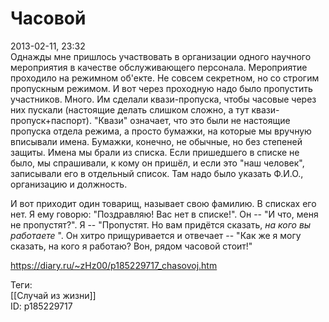 Часовой
========

   
 2013-02-11, 23:32   
  Однажды мне пришлось участвовать в организации одного научного мероприятия в качестве обслуживающего персонала. Мероприятие проходило на режимном об'екте. Не совсем секретном, но со строгим пропускным режимом. И вот через проходную надо было пропустить участников. Много. Им сделали квази-пропуска, чтобы часовые через них пускали (настоящие делать слишком сложно, а тут квази-пропуск+паспорт). "Квази" означает, что это были не настоящие пропуска отдела режима, а просто бумажки, на которые мы вручную вписывали имена. Бумажки, конечно, не обычные, но без степеней защиты. Имена мы брали из списка. Если пришедшего в списке не было, мы спрашивали, к кому он пришёл, и если это "наш человек", записывали его в отдельный список. Там надо было указать Ф.И.О., организацию и должность.   
   
 И вот приходит один товарищ, называет свою фамилию. В списках его нет. Я ему говорю: "Поздравляю! Вас нет в списке!". Он -- "И что, меня не пропустят?". Я -- "Пропустят. Но вам придётся сказать,  *на кого вы работаете*  ". Он хитро прищуривается и отвечает -- "Как же я могу сказать, на кого я работаю? Вон, рядом часовой стоит!"   
    
 <https://diary.ru/~zHz00/p185229717_chasovoj.htm>   
   
 Теги:   
 [[Случай из жизни]]   
 ID: p185229717